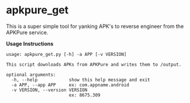 # apkpure_get

This is a super simple tool for yanking APK's to reverse engineer from the APKPure service.  

**Usage Instructions**
```
usage: apkpure_get.py [-h] -a APP [-v VERSION]

This script downloads APKs from APKPure and writes them to /output.

optional arguments:
  -h, --help            show this help message and exit
  -a APP, --app APP     ex: com.appname.android
  -v VERSION, --version VERSION
                        ex: 8675.309
```